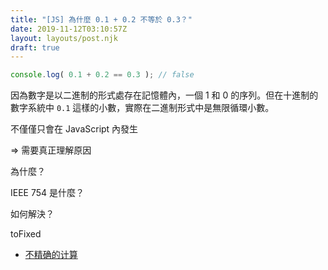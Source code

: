 ```yaml
---
title: "[JS] 為什麼 0.1 + 0.2 不等於 0.3？"
date: 2019-11-12T03:10:57Z
layout: layouts/post.njk
draft: true
---
```


```js
console.log( 0.1 + 0.2 == 0.3 ); // false
```

因為數字是以二進制的形式處存在記憶體內，一個 1 和 0 的序列。但在十進制的數字系統中 `0.1` 這樣的小數，實際在二進制形式中是無限循環小數。

不僅僅只會在 JavaScript 內發生

=> 需要真正理解原因

為什麼？

IEEE 754 是什麼？

如何解決？

toFixed



- [不精确的计算](https://zh.javascript.info/number#bu-jing-que-de-ji-suan)